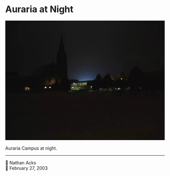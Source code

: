 # Auraria at Night

![The Auraria Campus library and a nearby church at night](assets/4cbc09ddd3faf7da4f08090605bb7336.webp)

Auraria Campus at night.

- - - -

<span aria-hidden="true">👤</span> Nathan Acks  
<span aria-hidden="true">📅</span> February 27, 2003
